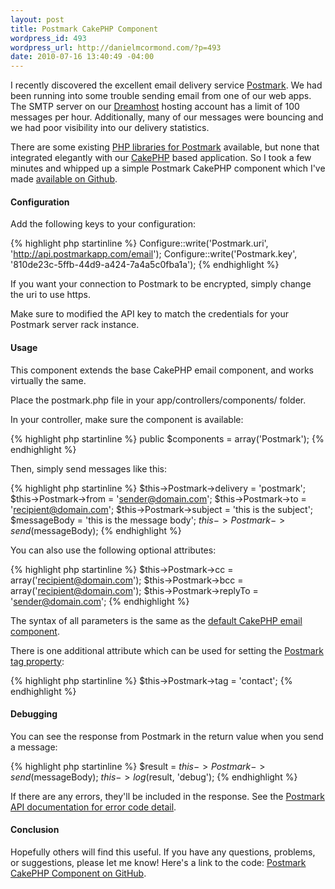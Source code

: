 ```yaml
---
layout: post
title: Postmark CakePHP Component
wordpress_id: 493
wordpress_url: http://danielmcormond.com/?p=493
date: 2010-07-16 13:40:49 -04:00
---
```


I recently discovered the excellent email delivery service [Postmark](http://postmarkapp.com/). We had been running into some trouble sending email from one of our web apps. The SMTP server on our [Dreamhost](http://www.dreamhost.com/r.cgi?467109) hosting account has a limit of 100 messages per hour. Additionally, many of our messages were bouncing and we had poor visibility into our delivery statistics.

There are some existing [PHP libraries for Postmark](http://developer.postmarkapp.com/#php-5) available, but none that integrated elegantly with our [CakePHP](http://cakephp.org/) based application. So I took a few minutes and whipped up a simple Postmark CakePHP component which I've made [available on Github](http://github.com/danielmcormond/postmark-cakephp).

#### Configuration

Add the following keys to your configuration:

{% highlight php startinline %}
Configure::write('Postmark.uri', 'http://api.postmarkapp.com/email');
Configure::write('Postmark.key', '810de23c-5ffb-44d9-a424-7a4a5c0fba1a');
{% endhighlight %}

If you want your connection to Postmark to be encrypted, simply change the uri to use https.

Make sure to modified the API key to match the credentials for your Postmark server rack instance.

#### Usage

This component extends the base CakePHP email component, and works virtually the same.

Place the postmark.php file in your app/controllers/components/ folder.

In your controller, make sure the component is available:

{% highlight php startinline %}
public $components = array('Postmark');
{% endhighlight %}

Then, simply send messages like this:

{% highlight php startinline %}
$this->Postmark->delivery = 'postmark';
$this->Postmark->from = 'sender@domain.com';
$this->Postmark->to = 'recipient@domain.com';
$this->Postmark->subject = 'this is the subject';
$messageBody = 'this is the message body';
$this->Postmark->send($messageBody);
{% endhighlight %}

You can also use the following optional attributes:

{% highlight php startinline %}
$this->Postmark->cc = array('recipient@domain.com');
$this->Postmark->bcc = array('recipient@domain.com');
$this->Postmark->replyTo = 'sender@domain.com';
{% endhighlight %}

The syntax of all parameters is the same as the [default CakePHP email component](http://book.cakephp.org/view/1283/Email).

There is one additional attribute which can be used for setting the [Postmark tag property](http://developer.postmarkapp.com/#message-format):

{% highlight php startinline %}
$this->Postmark->tag = 'contact';
{% endhighlight %}

#### Debugging

You can see the response from Postmark in the return value when you send a message:

{% highlight php startinline %}
$result = $this->Postmark->send($messageBody);
$this->log($result, 'debug');
{% endhighlight %}

If there are any errors, they'll be included in the response. See the [Postmark API documentation for error code detail](http://developer.postmarkapp.com/#api-error-codes).

#### Conclusion

Hopefully others will find this useful. If you have any questions, problems, or suggestions, please let me know! Here's a link to the code: [Postmark CakePHP Component on GitHub](http://github.com/danielmcormond/postmark-cakephp).
